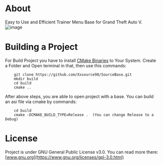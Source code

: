 # About
Easy to Use and Efficient Trainer Menu Base for Grand Theft Auto V. 
![image](https://user-images.githubusercontent.com/36642285/103153771-316e2a00-4793-11eb-8450-5c98af361ad6.png)

# Building a Project
For Build Project you have to install [CMake Binaries](https://cmake.org/download/) to Your System. 
Create a Folder and Open terminal in that, then use this commands: 
```
    git clone https://github.com/Xxsource98/SourceBase.git
    mkdir build
    cd build
    cmake ..
```
After above steps, you are able to open project with a base. You can build an asi file via cmake by commands:
```
    cd build
    cmake -DCMAKE_BUILD_TYPE=Release .  (You can change Release to a Debug)
```

# License
Project is under GNU General Public License v3.0. You can read more there: [www.gnu.org](https://www.gnu.org/licenses/gpl-3.0.html)
